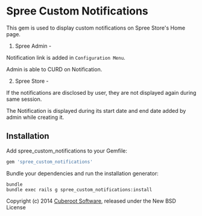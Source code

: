 Spree Custom Notifications
========================

This gem is used to display custom notifications on Spree Store's Home page.

1. Spree Admin -

  Notification link is added in `Configuration Menu`.

  Admin is able to CURD on Notification.

2. Spree Store -

  If the notifications are disclosed by user, they are not displayed again during same session.

  The Notification is displayed during its start date and end date added
by admin while creating it.

Installation
------------

Add spree_custom_notifications to your Gemfile:

```ruby
gem 'spree_custom_notifications'
```

Bundle your dependencies and run the installation generator:

```shell
bundle
bundle exec rails g spree_custom_notifications:install
```


Copyright (c) 2014 [Cuberoot Software](http://www.cuberoot.in), released under the New BSD License
